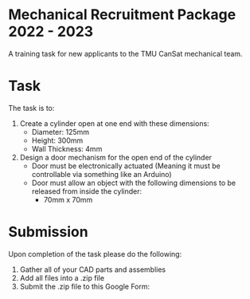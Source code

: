 # Mechanical Recruitment Package 2022 - 2023

A training task for new applicants to the TMU CanSat mechanical team.

# Task
The task is to:
1. Create a cylinder open at one end with these dimensions:
   - Diameter: 125mm
   - Height: 300mm
   - Wall Thickness: 4mm
2. Design a door mechanism for the open end of the cylinder
   - Door must be electronically actuated (Meaning it must be controllable via something like an Arduino)
   - Door must allow an object with the following dimensions to be released from inside the cylinder:
     - 70mm x 70mm

# Submission
Upon completion of the task please do the following:
1. Gather all of your CAD parts and assemblies
2. Add all files into a .zip file
3. Submit the .zip file to this Google Form: